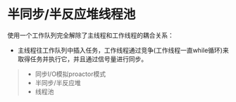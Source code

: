 
半同步/半反应堆线程池
===============
使用一个工作队列完全解除了主线程和工作线程的耦合关系：
- 主线程往工作队列中插入任务，工作线程通过竞争(工作线程一直while循环)来取得任务并执行它，并且通过信号量进行同步。
> * 同步I/O模拟proactor模式
> * 半同步/半反应堆
> * 线程池







